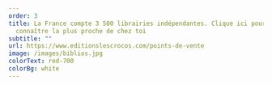 ```yaml
---
order: 3
title: La France compte 3 500 librairies indépendantes. Clique ici pour
  connaître la plus proche de chez toi
subtitle: ""
url: https://www.editionslescrocos.com/points-de-vente
image: /images/biblios.jpg
colorText: red-700
colorBg: white
---
```

